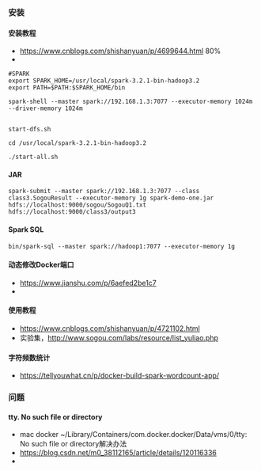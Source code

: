 
### 安装
#### 安装教程
* https://www.cnblogs.com/shishanyuan/p/4699644.html 80%
* 


```
#SPARK
export SPARK_HOME=/usr/local/spark-3.2.1-bin-hadoop3.2
export PATH=$PATH:$SPARK_HOME/bin

spark-shell --master spark://192.168.1.3:7077 --executor-memory 1024m --driver-memory 1024m

```

```

start-dfs.sh

cd /usr/local/spark-3.2.1-bin-hadoop3.2

./start-all.sh

```

#### JAR
```
spark-submit --master spark://192.168.1.3:7077 --class class3.SogouResult --executor-memory 1g spark-demo-one.jar hdfs://localhost:9000/sogou/SogouQ1.txt hdfs://localhost:9000/class3/output3
```



#### Spark SQL

```
bin/spark-sql --master spark://hadoop1:7077 --executor-memory 1g
```





#### 动态修改Docker端口

* https://www.jianshu.com/p/6aefed2be1c7
* 





#### 使用教程
* https://www.cnblogs.com/shishanyuan/p/4721102.html
* 实验集，http://www.sogou.com/labs/resource/list_yuliao.php


#### 字符频数统计
* https://tellyouwhat.cn/p/docker-build-spark-wordcount-app/

### 问题

#### tty. No such file or directory
* mac docker ~/Library/Containers/com.docker.docker/Data/vms/0/tty: No such file or directory解决办法
* https://blog.csdn.net/m0_38112165/article/details/120116336
* 

